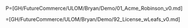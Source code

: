 P=[GH/FutureCommerce/ULOM/Bryan/Demo/01_Acme_Robinson_v0.md] 

=[GH/FutureCommerce/ULOM/Bryan/Demo/92_License_wLeafs_v0.md]
